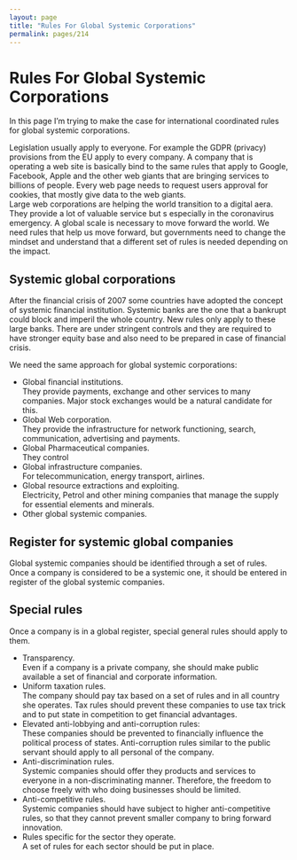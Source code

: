 ```yaml
---
layout: page
title: "Rules For Global Systemic Corporations"
permalink: pages/214
---
```


# Rules For Global Systemic Corporations

In this page I’m trying to make the case for international coordinated rules for global systemic corporations.

Legislation usually apply to everyone. For example the GDPR (privacy) provisions from the EU apply to every company. A company that is operating a web site is basically bind to the same rules that apply to Google, Facebook, Apple and the other web giants that are bringing services to billions of people. Every web page needs to request users approval for cookies, that mostly give data to the web giants.  
 Large web corporations are helping the world transition to a digital aera. They provide a lot of valuable service but s especially in the coronavirus emergency. A global scale is necessary to move forward the world. We need rules that help us move forward, but governments need to change the mindset and understand that a different set of rules is needed depending on the impact.

## Systemic global corporations

After the financial crisis of 2007 some countries have adopted the concept of systemic financial institution. Systemic banks are the one that a bankrupt could block and imperil the whole country. New rules only apply to these large banks. There are under stringent controls and they are required to have stronger equity base and also need to be prepared in case of financial crisis.

We need the same approach for global systemic corporations:

* Global financial institutions.  
 They provide payments, exchange and other services to many companies. Major stock exchanges would be a natural candidate for this.
* Global Web corporation.  
 They provide the infrastructure for network functioning, search, communication, advertising and payments.
* Global Pharmaceutical companies.  
 They control
* Global infrastructure companies.  
 For telecommunication, energy transport, airlines.
* Global resource extractions and exploiting.  
 Electricity, Petrol and other mining companies that manage the supply for essential elements and minerals.
* Other global systemic companies.

## Register for systemic global companies

Global systemic companies should be identified through a set of rules.  
 Once a company is considered to be a systemic one, it should be entered in register of the global systemic companies.

## Special rules

Once a company is in a global register, special general rules should apply to them.

* Transparency.  
 Even if a company is a private company, she should make public available a set of financial and corporate information.
* Uniform taxation rules.  
 The company should pay tax based on a set of rules and in all country she operates. Tax rules should prevent these companies to use tax trick and to put state in competition to get financial advantages.
* Elevated anti-lobbying and anti-corruption rules:  
 These companies should be prevented to financially influence the political process of states. Anti-corruption rules similar to the public servant should apply to all personal of the company.
* Anti-discrimination rules.  
 Systemic companies should offer they products and services to everyone in a non-discriminating manner. Therefore, the freedom to choose freely with who doing businesses should be limited.
* Anti-competitive rules.  
 Systemic companies should have subject to higher anti-competitive rules, so that they cannot prevent smaller company to bring forward innovation.
* Rules specific for the sector they operate.  
 A set of rules for each sector should be put in place.

  


